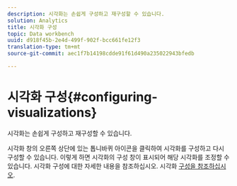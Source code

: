 ```yaml
---
description: 시각화는 손쉽게 구성하고 재구성할 수 있습니다.
solution: Analytics
title: 시각화 구성
topic: Data workbench
uuid: d918f45b-2e4d-499f-902f-bcc661fe12f3
translation-type: tm+mt
source-git-commit: aec1f7b14198cdde91f61d490a235022943bfedb

---
```



# 시각화 구성{#configuring-visualizations}

시각화는 손쉽게 구성하고 재구성할 수 있습니다.

시각화 창의 오른쪽 상단에 있는 톱니바퀴 아이콘을 클릭하여 시각화를 구성하고 다시 구성할 수 있습니다. 이렇게 하면 시각화의 구성 창이 표시되어 해당 시각화를 조정할 수 있습니다. 시각화 구성에 대한 자세한 내용을 참조하십시오. 시각화 [구성을 참조하십시오](../../../../home/c-adobe-data-workbench-dashboard/c-visualizations/c-configuring-visualizations.md#concept-edc3c7270ffe429c9aab8ceca429b570).
